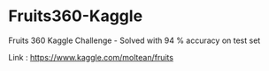 # Fruits360-Kaggle
Fruits 360 Kaggle Challenge - Solved with 94 % accuracy on test set

Link : https://www.kaggle.com/moltean/fruits

